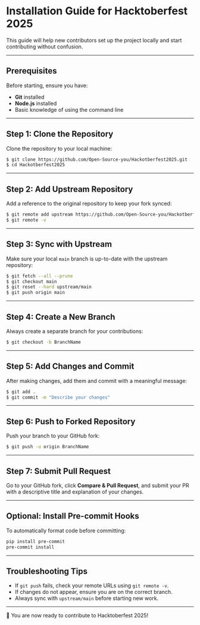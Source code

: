 # Installation Guide for Hacktoberfest 2025

This guide will help new contributors set up the project locally and start contributing without confusion.

---

## Prerequisites

Before starting, ensure you have:

- **Git** installed
- **Node.js** installed
- Basic knowledge of using the command line

---

## Step 1: Clone the Repository

Clone the repository to your local machine:

```sh
$ git clone https://github.com/Open-Source-you/Hackotberfest2025.git
$ cd Hackotberfest2025
```

---

## Step 2: Add Upstream Repository

Add a reference to the original repository to keep your fork synced:

```sh
$ git remote add upstream https://github.com/Open-Source-you/Hackotberfest2025.git
$ git remote -v
```

---

## Step 3: Sync with Upstream

Make sure your local `main` branch is up-to-date with the upstream repository:

```sh
$ git fetch --all --prune
$ git checkout main
$ git reset --hard upstream/main
$ git push origin main
```

---

## Step 4: Create a New Branch

Always create a separate branch for your contributions:

```sh
$ git checkout -b BranchName
```

---

## Step 5: Add Changes and Commit

After making changes, add them and commit with a meaningful message:

```sh
$ git add .
$ git commit -m "Describe your changes"
```

---

## Step 6: Push to Forked Repository

Push your branch to your GitHub fork:

```sh
$ git push -u origin BranchName
```

---

## Step 7: Submit Pull Request

Go to your GitHub fork, click **Compare & Pull Request**, and submit your PR with a descriptive title and explanation of your changes.

---

## Optional: Install Pre-commit Hooks

To automatically format code before committing:

```bash
pip install pre-commit
pre-commit install
```

---

## Troubleshooting Tips

- If `git push` fails, check your remote URLs using `git remote -v`.
- If changes do not appear, ensure you are on the correct branch.
- Always sync with `upstream/main` before starting new work.

---

🎉 You are now ready to contribute to Hacktoberfest 2025!
